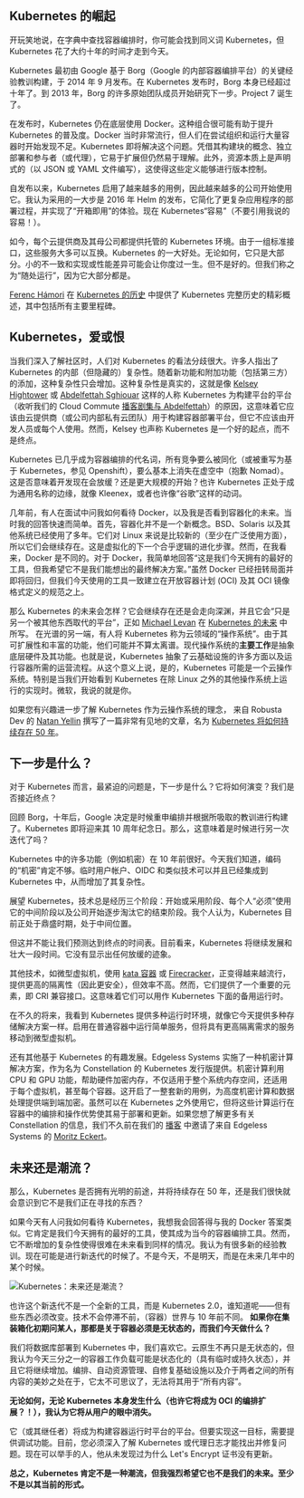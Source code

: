 ## Kubernetes 的崛起

开玩笑地说，在字典中查找容器编排时，你可能会找到同义词 Kubernetes，但 Kubernetes 花了大约十年的时间才走到今天。

Kubernetes 最初由 Google 基于 Borg（Google 的内部容器编排平台）的关键经验教训构建，于 2014 年 9 月发布。在 Kubernetes 发布时，Borg 本身已经超过十年了。到 2013 年，Borg 的许多原始团队成员开始研究下一步。Project 7 诞生了。

在发布时，Kubernetes 仍在底层使用 Docker。这种组合很可能有助于提升 Kubernetes 的普及度。Docker 当时非常流行，但人们在尝试组织和运行大量容器时开始发现不足。Kubernetes 即将解决这个问题。凭借其构建块的概念、独立部署和参与者（或代理），它易于扩展但仍然易于理解。此外，资源本质上是声明式的（以 JSON 或 YAML 文件编写），这使得这些定义能够进行版本控制。

自发布以来，Kubernetes 启用了越来越多的用例，因此越来越多的公司开始使用它。我认为采用的一大步是 2016 年 Helm 的发布，它简化了更复杂应用程序的部署过程，并实现了“开箱即用”的体验。现在 Kubernetes“容易”（不要引用我说的容易！）。

如今，每个云提供商及其母公司都提供托管的 Kubernetes 环境。由于一组标准接口，这些服务大多可以互换。Kubernetes 的一大好处。无论如何，它只是大部分。小的不一致和实现或性能差异可能会让你度过一生。但不是好的。但我们称之为“随处运行”，因为它大部分都是。

[Ferenc Hámori](https://www.linkedin.com/in/ferench) 在 [Kubernetes 的历史](https://blog.risingstack.com/the-history-of-kubernetes/) 中提供了 Kubernetes 完整历史的精彩概述，其中包括所有主要里程碑。

## Kubernetes，爱或恨

当我们深入了解社区时，人们对 Kubernetes 的看法分歧很大。许多人指出了 Kubernetes 的内部（但隐藏的）复杂性。随着新功能和附加功能（包括第三方）的添加，这种复杂性只会增加。这种复杂性是真实的，这就是像 [Kelsey Hightower](https://twitter.com/kelseyhightower) 或 [Abdelfettah Sghiouar](https://www.linkedin.com/in/sabdelfettah) 这样的人称 Kubernetes 为构建平台的平台（收听我们的 Cloud Commute [播客剧集与 Abdelfettah](https://www.simplyblock.io/cloud-commute-podcast/episode/225e0346/abdelfettah-sghiouar-from-google-cloud-commute-by-simplyblock)）的原因，这意味着它应该由云提供商（或公司内部私有云团队）用于构建容器部署平台，但它不应该由开发人员或每个人使用。然而，Kelsey 也声称 Kubernetes 是一个好的起点，而不是终点。

Kubernetes 已几乎成为容器编排的代名词，所有竞争要么被同化（或被重写为基于 Kubernetes，参见 Openshift），要么基本上消失在虚空中（抱歉 Nomad）。这是否意味着开发现在会放缓？还是更大规模的开始？也许 Kubernetes 正处于成为通用名称的边缘，就像 Kleenex，或者也许像“谷歌”这样的动词。

几年前，有人在面试中问我如何看待 Docker，以及我是否看到容器化的未来。当时我的回答快速而简单。首先，容器化并不是一个新概念。BSD、Solaris 以及其他系统已经使用了多年。它们对 Linux 来说是比较新的（至少在广泛使用方面），所以它们会继续存在。这是虚拟化的下一个合乎逻辑的进化步骤。然而，在我看来，Docker 是不同的。对于 Docker，我简单地回答“这是我们今天拥有的最好的工具，但我希望它不是我们能想出的最终解决方案。”虽然 Docker 已经扭转局面并即将回归，但我们今天使用的工具一致建立在开放容器计划 (OCI) 及其 OCI 镜像格式定义的规范之上。

那么 Kubernetes 的未来会怎样？它会继续存在还是会走向深渊，并且它会“只是另一个被其他东西取代的平台”，正如 [Michael Levan](https://www.linkedin.com/in/michaellevan/) 在 [Kubernetes 的未来](https://dev.to/thenjdevopsguy/the-future-of-kubernetes-2l0b) 中所写。
在光谱的另一端，有人将 Kubernetes 称为云领域的“操作系统”。由于其可扩展性和丰富的功能，他们可能并不算太离谱。现代操作系统的**主要工作**是抽象底层硬件及其功能。也就是说，Kubernetes 抽象了云基础设施的许多方面以及运行容器所需的运营流程。从这个意义上说，是的，Kubernetes 可能是一个云操作系统。特别是当我们开始看到 Kubernetes 在除 Linux 之外的其他操作系统上运行的实现时。微软，我说的就是你。

如果您有兴趣进一步了解 Kubernetes 作为云操作系统的理念，
来自 Robusta Dev 的 [Natan Yellin](https://www.linkedin.com/in/natanyellin/) 撰写了一篇非常有见地的文章，名为 [Kubernetes 将如何持续存在 50 年](https://platformengineering.org/blog/why-kubernetes-will-sustain-the-next-50-years)。

## 下一步是什么？

对于 Kubernetes 而言，最紧迫的问题是，下一步是什么？它将如何演变？我们是否接近终点？

回顾 Borg，十年后，Google 决定是时候重申编排并根据所吸取的教训进行构建了。Kubernetes 即将迎来其 10 周年纪念日。那么，这意味着是时候进行另一次迭代了吗？

Kubernetes 中的许多功能（例如机密）在 10 年前很好。今天我们知道，编码的“机密”肯定不够。临时用户帐户、OIDC 和类似技术可以并且已经集成到 Kubernetes 中，从而增加了其复杂性。

展望 Kubernetes，技术总是经历三个阶段：开始或采用阶段、每个人“必须”使用它的中间阶段以及公司开始逐步淘汰它的结束阶段。我个人认为，Kubernetes 目前正处于鼎盛时期，处于中间位置。

但这并不能让我们预测达到终点的时间表。目前看来，Kubernetes 将继续发展和壮大一段时间。它没有显示出任何放缓的迹象。

其他技术，如微型虚拟机，使用
[kata 容器](https://katacontainers.io/) 或 [Firecracker](https://firecracker-microvm.github.io/)，正变得越来越流行，提供更高的隔离性（因此更安全），但效率不高。然而，它们提供了一个重要的元素，即 CRI 兼容接口。这意味着它们可以用作 Kubernetes 下面的备用运行时。

在不久的将来，我看到 Kubernetes 提供多种运行时环境，就像它今天提供多种存储解决方案一样。启用在普通容器中运行简单服务，但将具有更高隔离需求的服务移动到微型虚拟机。

还有其他基于 Kubernetes 的有趣发展。Edgeless Systems 实施了一种机密计算解决方案，作为名为 Constellation 的 Kubernetes 发行版提供。机密计算利用 CPU 和 GPU 功能，帮助硬件加密内存，不仅适用于整个系统内存空间，还适用于每个虚拟机，甚至每个容器。这开启了一整套新的用例，为高度机密计算和数据处理提供端到端加密。虽然可以在 Kubernetes 之外使用它，但将这些计算运行在容器中的编排和操作优势使其易于部署和更新。如果您想了解更多有关 Constellation 的信息，我们不久前在我们的 [播客](https://www.simplyblock.io/cloud-commute-podcast/episode/2cfadcf6/moritz-eckert-from-edgeless-systems-cloud-commute-by-simplyblock) 中邀请了来自 Edgeless Systems 的 [Moritz Eckert](https://www.linkedin.com/in/eckert-moritz/)。

## 未来还是潮流？

那么，Kubernetes 是否拥有光明的前途，并将持续存在 50 年，还是我们很快就会意识到它不是我们正在寻找的东西？

如果今天有人问我如何看待 Kubernetes，我想我会回答得与我的 Docker 答案类似。它肯定是我们今天拥有的最好的工具，使其成为当今的容器编排工具。然而，它不断增加的复杂性使得很难在未来看到同样的情况。我认为有很多新的经验教训。现在可能是进行新迭代的时候了。不是今天，不是明天，而是在未来几年中的某个时候。

![Kubernetes：未来还是潮流？](https://static.wixstatic.com/media/a7fbb2_a151d1a2af9b48f3914b9ac74ce91466~mv2.jpg/v1/fill/w_147,h_77,al_c,q_80,usm_0.66_1.00_0.01,blur_2,enc_auto/a7fbb2_a151d1a2af9b48f3914b9ac74ce91466~mv2.jpg)

也许这个新迭代不是一个全新的工具，而是 Kubernetes 2.0，谁知道呢——但有些东西必须改变。技术不会停滞不前，（容器）世界与 10 年前不同。
**如果你在集装箱化初期问某人，那都是关于容器必须是无状态的，而我们今天做什么？**

我们将数据库部署到 Kubernetes 中，我们喜欢它。云原生不再只是无状态的，但我认为今天三分之一的容器工作负载可能是状态化的（具有临时或持久状态），并且它将继续增加。编排、自动资源管理、自修复基础设施以及介于两者之间的所有内容的美妙之处在于，它太不可思议了，无法将其用于“所有内容”。

**无论如何，无论 Kubernetes 本身发生什么（也许它将成为 OCI 的编排扩展？！），我认为它将从用户的眼中消失。**

它（或其继任者）将成为构建容器运行时平台的平台。但要实现这一目标，需要提供调试功能。目前，您必须深入了解 Kubernetes 或代理日志才能找出并修复问题。现在可以举手的人，他从未发现过为什么 Let's Encrypt 证书没有更新。

**总之，Kubernetes 肯定不是一种潮流，但我强烈希望它也不是我们的未来。至少不是以其当前的形式。**